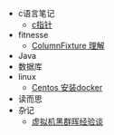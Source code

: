 
- c语言笔记
    - [c指针](articals/c/c_pointer.md)
- fitnesse
    - [ColumnFixture 理解](articals/fitnesse/fitnesse_columnFixture.md)
- Java
- 数据库
- linux
    - [Centos 安装docker](articals/linux/centos_play_docker.md) 
- 读而思
- 杂记
    - [虚拟机黑群晖经验谈](articals/life/ds_qunhui_virtual.md)